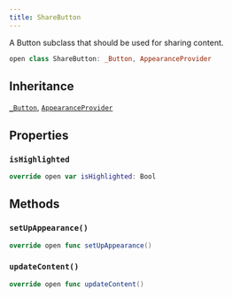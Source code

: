 ```yaml
---
title: ShareButton
---
```


A Button subclass that should be used for sharing content.

``` swift
open class ShareButton: _Button, AppearanceProvider 
```

## Inheritance

[`_Button`](_button), [`AppearanceProvider`](../utils/appearance-provider)

## Properties

### `isHighlighted`

``` swift
override open var isHighlighted: Bool 
```

## Methods

### `setUpAppearance()`

``` swift
override open func setUpAppearance() 
```

### `updateContent()`

``` swift
override open func updateContent() 
```
